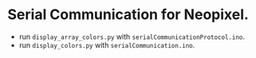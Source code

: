 # Serial Communication for Neopixel. #

* run `display_array_colors.py` with `serialCommunicationProtocol.ino`.
* run `display_colors.py` with `serialCommunication.ino`.